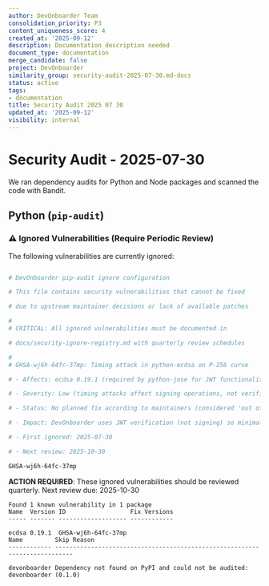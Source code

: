 ```yaml
---
author: DevOnboarder Team
consolidation_priority: P3
content_uniqueness_score: 4
created_at: '2025-09-12'
description: Documentation description needed
document_type: documentation
merge_candidate: false
project: DevOnboarder
similarity_group: security-audit-2025-07-30.md-docs
status: active
tags:
- documentation
title: Security Audit 2025 07 30
updated_at: '2025-09-12'
visibility: internal
---
```


# Security Audit - 2025-07-30

We ran dependency audits for Python and Node packages and scanned the code with Bandit.

## Python (`pip-audit`)

### ⚠️ Ignored Vulnerabilities (Require Periodic Review)

The following vulnerabilities are currently ignored:

```bash

# DevOnboarder pip-audit ignore configuration

# This file contains security vulnerabilities that cannot be fixed

# due to upstream maintainer decisions or lack of available patches

#
# CRITICAL: All ignored vulnerabilities must be documented in

# docs/security-ignore-registry.md with quarterly review schedules

#
# GHSA-wj6h-64fc-37mp: Timing attack in python-ecdsa on P-256 curve

# - Affects: ecdsa 0.19.1 (required by python-jose for JWT functionality)

# - Severity: Low (timing attacks affect signing operations, not verification)

# - Status: No planned fix according to maintainers (considered 'out of scope')

# - Impact: DevOnboarder uses JWT verification (not signing) so minimal risk

# - First ignored: 2025-07-30

# - Next review: 2025-10-30

GHSA-wj6h-64fc-37mp

```

**ACTION REQUIRED**: These ignored vulnerabilities should be reviewed quarterly.
Next review due: 2025-10-30

```text
Found 1 known vulnerability in 1 package
Name  Version ID                  Fix Versions
----- ------- ------------------- ------------

ecdsa 0.19.1  GHSA-wj6h-64fc-37mp
Name         Skip Reason
------------ ---------------------------------------------------------------------------

devonboarder Dependency not found on PyPI and could not be audited: devonboarder (0.1.0)

```
